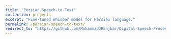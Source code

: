 ```yaml
---
title: "Persian Speech-to-Text"
collection: projects
excerpt: "Fine-tuned Whisper model for Persian language."
permalink: /persian-speech-to-text/
redirect_to: "https://github.com/MohammadJRanjbar/Digital-Speech-Processing/tree/main/HW5"
---
```

